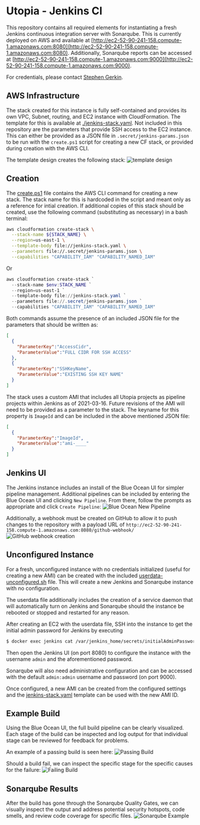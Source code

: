 # Utopia - Jenkins CI
This repository contains all required elements for instantiating a fresh Jenkins continuous integration server with Sonarqube. This is currently deployed on AWS and available at [http://ec2-52-90-241-158.compute-1.amazonaws.com:8080](http://ec2-52-90-241-158.compute-1.amazonaws.com:8080). Additionally, Sonarqube reports can be accessed at [http://ec2-52-90-241-158.compute-1.amazonaws.com:9000](http://ec2-52-90-241-158.compute-1.amazonaws.com:9000).

For credentials, please contact [Stephen Gerkin](mailto:stephen.gerkin@smoothstack.com).

## AWS Infrastructure
The stack created for this instance is fully self-contained and provides its own VPC, Subnet, routing, and EC2 instance with CloudFormation. The template for this is available at [./jenkins-stack.yaml](./jenkins-stack.yaml). Not included in this repository are the parameters that provide SSH access to the EC2 instance. This can either be provided as a JSON file in `.secret/jenkins-params.json` to be run with the `create.ps1` script for creating a new CF stack, or provided during creation with the AWS CLI.

The template design creates the following stack:
![template design](https://utopia-documentation-media.s3.amazonaws.com/jenkins/template1-designer.png)

## Creation
The [create.ps1](./create.ps1) file contains the AWS CLI command for creating a new stack. The stack name for this is hardcoded in the script and meant only as a reference for intial creation. If additional copies of this stack should be created, use the following command (substituting as necessary) in a bash terminal:
```sh
aws cloudformation create-stack \
  --stack-name ${STACK_NAME} \
  --region=us-east-1 \
  --template-body file://jenkins-stack.yaml \
  --parameters file://.secret/jenkins-params.json \
  --capabilities "CAPABILITY_IAM" "CAPABILITY_NAMED_IAM"
```
Or
```powershell
aws cloudformation create-stack `
  --stack-name $env:STACK_NAME `
  --region=us-east-1 `
  --template-body file://jenkins-stack.yaml `
  --parameters file://.secret/jenkins-params.json `
  --capabilities "CAPABILITY_IAM" "CAPABILITY_NAMED_IAM"
```

Both commands assume the presence of an included JSON file for the parameters that should be written as:
```json
[
  {
    "ParameterKey":"AccessCidr",
    "ParameterValue":"FULL CIDR FOR SSH ACCESS"
  },
  {
    "ParameterKey":"SSHKeyName",
    "ParameterValue":"EXISTING SSH KEY NAME"
  }
]
```

The stack uses a custom AMI that includes all Utopia projects as pipeline projects within Jenkins as of 2021-03-16. Future revisions of the AMI will need to be provided as a parameter to the stack. The keyname for this property is `ImageId` and can be included in the above mentioned JSON file:
```json
[
  {
    "ParameterKey":"ImageId",
    "ParameterValue":"ami-____"
  }
]
```

## Jenkins UI
The Jenkins instance includes an install of the Blue Ocean UI for simpler pipeline management. Additional pipelines can be included by entering the Blue Ocean UI and clicking `New Pipeline`. From there, follow the prompts as appropriate and click `Create Pipeline`:
![Blue Ocean New Pipeline](https://utopia-documentation-media.s3.amazonaws.com/jenkins/blue-ocean.png)

Additionally, a webhook must be created on GitHub to allow it to push changes to the repository with a payload URL of `http://ec2-52-90-241-158.compute-1.amazonaws.com:8080/github-webhook/`
![GitHub webhook creation](https://utopia-documentation-media.s3.amazonaws.com/jenkins/github-webhook.png)

## Unconfigured Instance
For a fresh, unconfigured instance with no credentials initialized (useful for creating a new AMI) can be created with the included [userdata-unconfigured.sh](./userdata-unconfigured.sh) file. This will create a new Jenkins and Sonarqube instance with no configuration.

The userdata file additionally includes the creation of a service daemon that will automatically turn on Jenkins and Sonarqube should the instance be rebooted or stopped and restarted for any reason.

After creating an EC2 with the userdata file, SSH into the instance to get the initial admin password for Jenkins by executing
```sh
$ docker exec jenkins cat /var/jenkins_home/secrets/initialAdminPassword
```

Then open the Jenkins UI (on port 8080) to configure the instance with the username `admin` and the aforementioned password.

Sonarqube will also need administrative configuration and can be accessed with the default `admin:admin` username and password (on port 9000).

Once configured, a new AMI can be created from the configured settings and the [jenkins-stack.yaml](./jenkins-stack.yaml) template can be used with the new AMI ID.

## Example Build
Using the Blue Ocean UI, the full build pipeline can be clearly visualized. Each stage of the build can be inspected and log output for that individual stage can be reviewed for feedback for problems.

An example of a passing build is seen here:
![Passing Build](https://utopia-documentation-media.s3.amazonaws.com/jenkins/example_passing_build.png)

Should a build fail, we can inspect the specific stage for the specific causes for the failure:
![Failing Build](https://utopia-documentation-media.s3.amazonaws.com/jenkins/example_failing_build.png)

## Sonarqube Results
After the build has gone through the Sonarqube Quality Gates, we can visually inspect the output and address potential security hotspots, code smells, and review code coverage for specific files.
![Sonarqube Example](https://utopia-documentation-media.s3.amazonaws.com/jenkins/example_sonar.png)